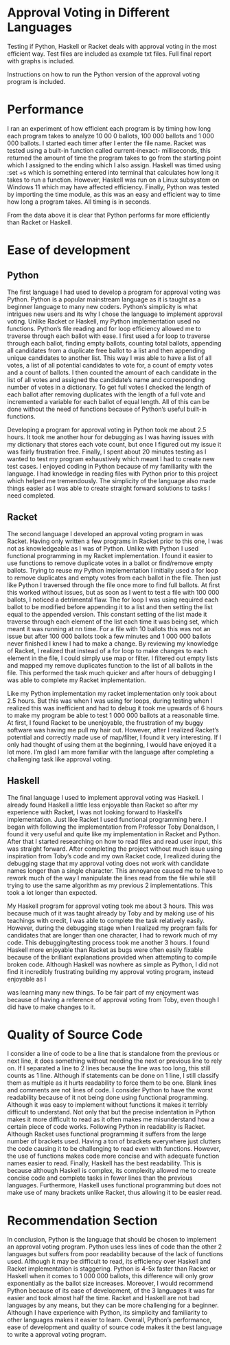 # Approval Voting in Different Languages


Testing if Python, Haskell or Racket deals with approval voting in the most efficient way. Test files are included as example txt files. Full final report with graphs is included.


Instructions on how to run the Python version of the approval voting program is included.


# Performance


I ran an experiment of how efficient each program is by timing how long each program
takes to analyze 10 00 0 ballots, 100 000 ballots and 1 000 000 ballots. I started each timer after
I enter the file name. Racket was tested using a built-in function called current-inexact-
milliseconds, this returned the amount of time the program takes to go from the starting point
which I assigned to the ending which I also assign. Haskell was timed using :set +s which is
something entered into terminal that calculates how long it takes to run a function. However,
Haskell was run on a Linux subsystem on Windows 11 which may have affected efficiency.
Finally, Python was tested by importing the time module, as this was an easy and efficient way
to time how long a program takes. All timing is in seconds.

From the data above it is clear that Python performs far more efficiently than Racket or Haskell.

# Ease of development

## Python

The first language I had used to develop a program for approval voting was Python.
Python is a popular mainstream language as it is taught as a beginner language to many new
coders. Python’s simplicity is what intrigues new users and its why I chose the language to
implement approval voting. Unlike Racket or Haskell, my Python implementation used no
functions. Python’s file reading and for loop efficiency allowed me to traverse through each
ballot with ease. I first used a for loop to traverse through each ballot, finding empty ballots,
counting total ballots, appending all candidates from a duplicate free ballot to a list and then
appending unique candidates to another list. This way I was able to have a list of all votes, a list
of all potential candidates to vote for, a count of empty votes and a count of ballots. I then
counted the amount of each candidate in the list of all votes and assigned the candidate’s name
and corresponding number of votes in a dictionary. To get full votes I checked the length of
each ballot after removing duplicates with the length of a full vote and incremented a variable for
each ballot of equal length. All of this can be done without the need of functions because of
Python’s useful built-in functions.


Developing a program for approval voting in Python took me about 2.5 hours. It took me
another hour for debugging as I was having issues with my dictionary that stores each vote
count, but once I figured out my issue it was fairly frustration free. Finally, I spent about 20
minutes testing as I wanted to test my program exhaustively which meant I had to create new
test cases. I enjoyed coding in Python because of my familiarity with the language. I had
knowledge in reading files with Python prior to this project which helped me tremendously. The
simplicity of the language also made things easier as I was able to create straight forward
solutions to tasks I need completed.


## Racket

The second language I developed an approval voting program in was Racket. Having
only written a few programs in Racket prior to this one, I was not as knowledgeable as I was of
Python. Unlike with Python I used functional programming in my Racket implementation. I found
it easier to use functions to remove duplicate votes in a ballot or find/remove empty ballots.
Trying to reuse my Python implementation I initially used a for loop to remove duplicates and
empty votes from each ballot in the file. Then just like Python I traversed through the file once
more to find full ballots. At first this worked without issues, but as soon as I went to test a file
with 100 000 ballots, I noticed a detrimental flaw. The for loop I was using required each ballot
to be modified before appending it to a list and then setting the list equal to the appended
version. This constant setting of the list made it traverse through each element of the list each
time it was being set, which meant it was running at nn time. For a file with 10 ballots this was
not an issue but after 100 000 ballots took a few minutes and 1 000 000 ballots never finished I
knew I had to make a change. By reviewing my knowledge of Racket, I realized that instead of a
for loop to make changes to each element in the file, I could simply use map or filter. I filtered
out empty lists and mapped my remove duplicates function to the list of all ballots in the file.
This performed the task much quicker and after hours of debugging I was able to complete my
Racket implementation.

Like my Python implementation my racket implementation only took about 2.5 hours. But
this was when I was using for loops, during testing when I realized this was inefficient and had
to debug it took me upwards of 6 hours to make my program be able to test 1 000 000 ballots at
a reasonable time. At first, I found Racket to be unenjoyable, the frustration of my buggy
software was having me pull my hair out. However, after I realized Racket’s potential and
correctly made use of map/filter, I found it very interesting. If I only had thought of using them at
the beginning, I would have enjoyed it a lot more. I’m glad I am more familiar with the language
after completing a challenging task like approval voting.

## Haskell

The final language I used to implement approval voting was Haskell. I already found
Haskell a little less enjoyable than Racket so after my experience with Racket, I was not looking
forward to Haskell’s implementation. Just like Racket I used functional programming here. I
began with following the implementation from Professor Toby Donaldson, I found it very useful
and quite like my implementation in Racket and Python. After that I started researching on how
to read files and read user input, this was straight forward. After completing the project without
much issue using inspiration from Toby’s code and my own Racket code, I realized during the
debugging stage that my approval voting does not work with candidate names longer than a
single character. This annoyance caused me to have to rework much of the way I manipulate
the lines read from the file while still trying to use the same algorithm as my previous 2
implementations. This took a lot longer than expected.

My Haskell program for approval voting took me about 3 hours. This was because much
of it was taught already by Toby and by making use of his teachings with credit, I was able to
complete the task relatively easily. However, during the debugging stage when I realized my
program fails for candidates that are longer than one character, I had to rework much of my
code. This debugging/testing process took me another 3 hours. I found Haskell more enjoyable
than Racket as bugs were often easily fixable because of the brilliant explanations provided
when attempting to compile broken code. Although Haskell was nowhere as simple as Python, I
did not find it incredibly frustrating building my approval voting program, instead enjoyable as I


was learning many new things. To be fair part of my enjoyment was because of having a
reference of approval voting from Toby, even though I did have to make changes to it.

# Quality of Source Code

I consider a line of code to be a line that is standalone from the previous or next line, it
does something without needing the next or previous line to rely on. If I separated a line to 2
lines because the line was too long, this still counts as 1 line. Although if statements can be
done on 1 line, I still classify them as multiple as it hurts readability to force them to be one.
Blank lines and comments are not lines of code. I consider Python to have the worst readability
because of it not being done using functional programming. Although it was easy to implement
without functions it makes it terribly difficult to understand. Not only that but the precise
indentation in Python makes it more difficult to read as it often makes me misunderstand how a
certain piece of code works. Following Python in readability is Racket. Although Racket uses
functional programming it suffers from the large number of brackets used. Having a ton of
brackets everywhere just clutters the code causing it to be challenging to read even with
functions. However, the use of functions makes code more concise and with adequate function
names easier to read. Finally, Haskell has the best readability. This is because although Haskell
is complex, its complexity allowed me to create concise code and complete tasks in fewer lines
than the previous languages. Furthermore, Haskell uses functional programming but does not
make use of many brackets unlike Racket, thus allowing it to be easier read.

# Recommendation Section

In conclusion, Python is the language that should be chosen to implement an approval
voting program. Python uses less lines of code than the other 2 languages but suffers from poor
readability because of the lack of functions used. Although it may be difficult to read, its
efficiency over Haskell and Racket implementation is staggering. Python is 4-5x faster than
Racket or Haskell when it comes to 1 000 000 ballots, this difference will only grow
exponentially as the ballot size increases. Moreover, I would recommend Python because of its
ease of development, of the 3 languages it was far easier and took almost half the time. Racket
and Haskell are not bad languages by any means, but they can be more challenging for a
beginner. Although I have experience with Python, its simplicity and familiarity to other
languages makes it easier to learn. Overall, Python’s performance, ease of development and
quality of source code makes it the best language to write a approval voting program.


